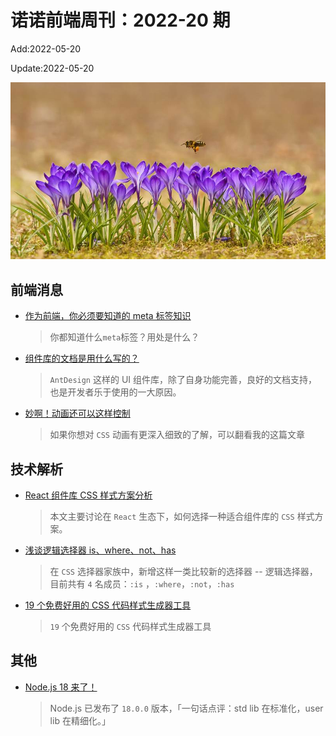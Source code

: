 <!--
 * @Description:
 * @Author: wangfuyuan
 * @Email: wangfuyuan@nnuo.com
 * @Date: 2022-05-13 14:32:06
 * @LastEditors: wangfuyuan
 * @LastEditTime: 2022-05-20 17:40:38
 * @FilePath: \nuofe-weekly1\2022\weekly-20.md
-->

# 诺诺前端周刊：2022-20 期

Add:2022-05-20

Update:2022-05-20

![202220](../images/2022/202220.jpg)

## 前端消息

- [作为前端，你必须要知道的 meta 标签知识](https://mp.weixin.qq.com/s/fx5RqR01k1aAeJ6xZsv0aA)

  > 你都知道什么`meta`标签？用处是什么？

- [组件库的文档是用什么写的？](https://juejin.cn/post/7070156525842464781)

  > `AntDesign` 这样的 UI 组件库，除了自身功能完善，良好的文档支持，也是开发者乐于使用的一大原因。

- [妙啊！动画还可以这样控制](https://mp.weixin.qq.com/s/-OHOJInG5uiQaKIakL7xbA)

  > 如果你想对 `CSS` 动画有更深入细致的了解，可以翻看我的这篇文章

## 技术解析

- [React 组件库 CSS 样式方案分析](https://mp.weixin.qq.com/s/LSlgpazCwtceQWjHsMPCAg)

  > 本文主要讨论在 `React` 生态下，如何选择一种适合组件库的 `CSS` 样式方案。

- [浅谈逻辑选择器 is、where、not、has](https://mp.weixin.qq.com/s/QBEYNDJz54qcAo1IVZ45pg)

  > 在 `CSS` 选择器家族中，新增这样一类比较新的选择器 -- 逻辑选择器，目前共有 `4` 名成员：`:is` ，`:where`，`:not`，`:has`

- [19 个免费好用的 CSS 代码样式生成器工具](https://mp.weixin.qq.com/s/34JWyVqAJMNJUxTK6rtNZA)

  > `19` 个免费好用的 `CSS` 代码样式生成器工具

## 其他

- [Node.js 18 来了！](https://mp.weixin.qq.com/s/_2fVoG8wFr1Oc_ZW-OHRwA)

  > Node.js 已发布了 `18.0.0` 版本，「一句话点评：std lib 在标准化，user lib 在精细化。」
